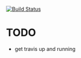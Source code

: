 [![Build Status](https://travis-ci.org/pycess/pycess.svg)](https://travis-ci.org/pycess/pycess)

# TODO

- get travis up and running